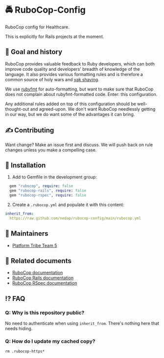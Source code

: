 # 🚔 RuboCop-Config

RuboCop config for Healthcare.

This is explicitly for Rails projects at the moment.

## 🎯 Goal and history

RuboCop provides valuable feedback to Ruby developers, which can both improve code quality and developers' breadth of knowledge of the language. It also provides various formatting rules and is therefore a common source of holy wars and [yak shaving](https://en.wiktionary.org/wiki/yak_shaving).

We use [rubyfmt](https://github.com/fables-tales/rubyfmt) for auto-formatting, but want to make sure that RuboCop does not complain about rubyfmt-formatted code. Enter: this configuration.

Any additional rules added on top of this configuration should be well-thought-out and agreed-upon. We don't want RuboCop needlessly getting in our way, but we do want some of the advantages it can bring.

## ✍ Contributing

Want change? Make an issue first and discuss. We will push back on rule changes unless you make a compelling case.

## 💾 Installation

1. Add to Gemfile in the development group:
```ruby
  gem "rubocop", require: false
  gem "rubocop-rails", require: false
  gem "rubocop-rspec", require: false
```
2. Create a `.rubocop.yml` and populate it with this content:
```yml
inherit_from:
  https://raw.github.com/nedap/rubocop-config/main/rubocop.yml
```

## 👷 Maintainers

- [Platform Tribe Team 5](https://github.com/orgs/nedap/teams/platform-tribe-team-5)

## 📂 Related documents

- [RuboCop documentation](https://docs.rubocop.org/rubocop/index.html)
- [RuboCop Rails documentation](https://docs.rubocop.org/rubocop-rails/index.html)
- [RuboCop RSpec documentation](https://docs.rubocop.org/rubocop-rspec/cops_rspec.html)

## ⁉ FAQ

### Q: Why is this repository public?
No need to authenticate when using `inherit_from`. There's nothing here that needs hiding.

### Q: How do I update my cached copy?
```
rm .rubocop-https*
```
